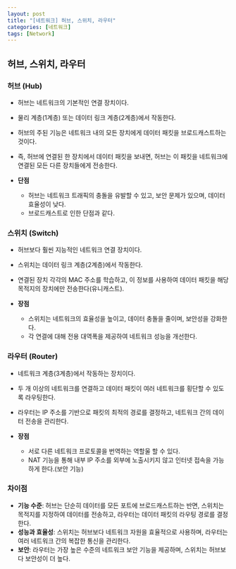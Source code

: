 ```yaml
---
layout: post
title: "[네트워크] 허브, 스위치, 라우터"
categories: [네트워크]
tags: [Network]
---
```


## 허브, 스위치, 라우터

### **허브 (Hub)**

- 허브는 네트워크의 기본적인 연결 장치이다.
- 물리 계층(1계층) 또는 데이터 링크 계층(2계층)에서 작동한다.
- 허브의 주된 기능은 네트워크 내의 모든 장치에게 데이터 패킷을 브로드캐스트하는 것이다.
- 즉, 허브에 연결된 한 장치에서 데이터 패킷을 보내면, 허브는 이 패킷을 네트워크에 연결된 모든 다른 장치들에게 전송한다.

- **단점**
  - 허브는 네트워크 트래픽의 충돌을 유발할 수 있고, 보안 문제가 있으며, 데이터 효율성이 낮다.
  - 브로드캐스트로 인한 단점과 같다.

### **스위치 (Switch)**

- 허브보다 훨씬 지능적인 네트워크 연결 장치이다.
- 스위치는 데이터 링크 계층(2계층)에서 작동한다.
- 연결된 장치 각각의 MAC 주소를 학습하고, 이 정보를 사용하여 데이터 패킷을 해당 목적지의 장치에만 전송한다(유니캐스트).

- **장점**
  - 스위치는 네트워크의 효율성을 높이고, 데이터 충돌을 줄이며, 보안성을 강화한다.
  - 각 연결에 대해 전용 대역폭을 제공하여 네트워크 성능을 개선한다.

### **라우터 (Router)**

- 네트워크 계층(3계층)에서 작동하는 장치이다.
- 두 개 이상의 네트워크를 연결하고 데이터 패킷이 여러 네트워크를 횡단할 수 있도록 라우팅한다.
- 라우터는 IP 주소를 기반으로 패킷의 최적의 경로를 결정하고, 네트워크 간의 데이터 전송을 관리한다.

- **장점**
  - 서로 다른 네트워크 프로토콜을 번역하는 역할울 할 수 있다.
  - NAT 기능을 통해 내부 IP 주소를 외부에 노출시키지 않고 인터넷 접속을 가능하게 한다.(보안 기능)

### **차이점**

- **기능 수준**: 허브는 단순히 데이터를 모든 포트에 브로드캐스트하는 반면, 스위치는 목적지를 지정하여 데이터를 전송하고, 라우터는 데이터 패킷의 라우팅 경로를 결정한다.
- **성능과 효율성**: 스위치는 허브보다 네트워크 자원을 효율적으로 사용하며, 라우터는 여러 네트워크 간의 복잡한 통신을 관리한다.
- **보안**: 라우터는 가장 높은 수준의 네트워크 보안 기능을 제공하며, 스위치는 허브보다 보안성이 더 높다.
